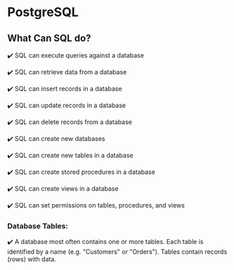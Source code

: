 # PostgreSQL
## What Can SQL do?

✔️ SQL can execute queries against a database

✔️ SQL can retrieve data from a database

✔️ SQL can insert records in a database

✔️ SQL can update records in a database

✔️ SQL can delete records from a database

✔️ SQL can create new databases

✔️ SQL can create new tables in a database

✔️ SQL can create stored procedures in a database

✔️ SQL can create views in a database

✔️ SQL can set permissions on tables, procedures, and views

### Database Tables:

✔️ A database most often contains one or more tables. Each table is identified by a name (e.g. "Customers" or "Orders"). Tables contain records (rows) with data.
